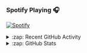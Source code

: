 ### Spotify Playing 🎧
[![Spotify](https://novatorem.praxand.vercel.app/api/spotify)](https://open.spotify.com/user/lm551ewnkq6e170e1iny0imee)

<details>
  <summary>:zap: Recent GitHub Activity</summary>
  
   <img align="left" alt="Praxand's GitHub Stats" src="https://github-readme-stats.praxand.vercel.app/api?username=Praxand&theme=dark&show_icons=true" />

</details>

<details>
  <summary>:zap: GitHub Stats</summary>

  <img align="left" alt="Most Used Languages" src="https://github-readme-stats.vercel.app/api/top-langs/?username=praxand&layout=compact&theme=dark" />

</details>
